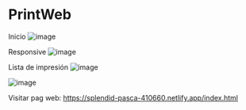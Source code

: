 # PrintWeb
Inicio
![image](https://user-images.githubusercontent.com/19364556/203823589-de3f0ec4-dd84-4734-81a9-fec0db72e534.png)

Responsive
![image](https://user-images.githubusercontent.com/19364556/203824369-4ebdb262-e662-44ef-bc9b-7b278ce73da1.png)


Lista de impresión
![image](https://user-images.githubusercontent.com/19364556/203823821-729f092f-326a-42c1-aca8-fddb89935881.png)

![image](https://user-images.githubusercontent.com/19364556/203823872-f4e3dd39-f22f-4a2d-b657-11f11c97aa49.png)

Visitar pag web:
https://splendid-pasca-410660.netlify.app/index.html 
